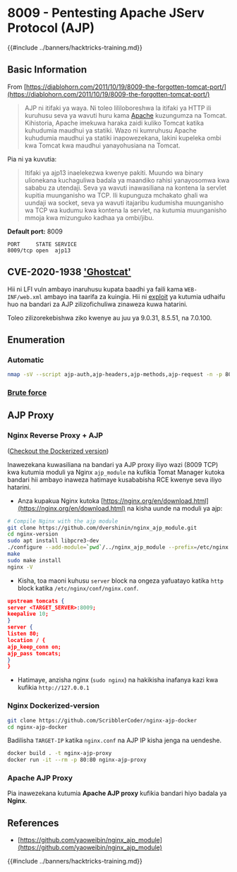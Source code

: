 # 8009 - Pentesting Apache JServ Protocol (AJP)

{{#include ../banners/hacktricks-training.md}}

## Basic Information

From [https://diablohorn.com/2011/10/19/8009-the-forgotten-tomcat-port/](https://diablohorn.com/2011/10/19/8009-the-forgotten-tomcat-port/)

> AJP ni itifaki ya waya. Ni toleo lililoboreshwa la itifaki ya HTTP ili kuruhusu seva ya wavuti huru kama [Apache](http://httpd.apache.org/) kuzungumza na Tomcat. Kihistoria, Apache imekuwa haraka zaidi kuliko Tomcat katika kuhudumia maudhui ya statiki. Wazo ni kumruhusu Apache kuhudumia maudhui ya statiki inapowezekana, lakini kupeleka ombi kwa Tomcat kwa maudhui yanayohusiana na Tomcat.

Pia ni ya kuvutia:

> Itifaki ya ajp13 inaelekezwa kwenye pakiti. Muundo wa binary ulionekana kuchaguliwa badala ya maandiko rahisi yanayosomwa kwa sababu za utendaji. Seva ya wavuti inawasiliana na kontena la servlet kupitia muunganisho wa TCP. Ili kupunguza mchakato ghali wa uundaji wa socket, seva ya wavuti itajaribu kudumisha muunganisho wa TCP wa kudumu kwa kontena la servlet, na kutumia muunganisho mmoja kwa mizunguko kadhaa ya ombi/jibu.

**Default port:** 8009
```
PORT     STATE SERVICE
8009/tcp open  ajp13
```
## CVE-2020-1938 ['Ghostcat'](https://www.chaitin.cn/en/ghostcat)

Hii ni LFI vuln ambayo inaruhusu kupata baadhi ya faili kama `WEB-INF/web.xml` ambayo ina taarifa za kuingia. Hii ni [exploit](https://www.exploit-db.com/exploits/48143) ya kutumia udhaifu huo na bandari za AJP zilizofichuliwa zinaweza kuwa hatarini.

Toleo zilizorekebishwa ziko kwenye au juu ya 9.0.31, 8.5.51, na 7.0.100.

## Enumeration

### Automatic
```bash
nmap -sV --script ajp-auth,ajp-headers,ajp-methods,ajp-request -n -p 8009 <IP>
```
### [**Brute force**](../generic-hacking/brute-force.md#ajp)

## AJP Proxy

### Nginx Reverse Proxy + AJP

([Checkout the Dockerized version](8009-pentesting-apache-jserv-protocol-ajp.md#Dockerized-version))

Inawezekana kuwasiliana na bandari ya AJP proxy iliyo wazi (8009 TCP) kwa kutumia moduli ya Nginx `ajp_module` na kufikia Tomat Manager kutoka bandari hii ambayo inaweza hatimaye kusababisha RCE kwenye seva iliyo hatarini.

- Anza kupakua Nginx kutoka [https://nginx.org/en/download.html](https://nginx.org/en/download.html) na kisha uunde na moduli ya ajp:
```bash
# Compile Nginx with the ajp module
git clone https://github.com/dvershinin/nginx_ajp_module.git
cd nginx-version
sudo apt install libpcre3-dev
./configure --add-module=`pwd`/../nginx_ajp_module --prefix=/etc/nginx --sbin-path=/usr/sbin/nginx --modules-path=/usr/lib/nginx/modules
make
sudo make install
nginx -V
```
- Kisha, toa maoni kuhusu `server` block na ongeza yafuatayo katika `http` block katika `/etc/nginx/conf/nginx.conf`.
```json
upstream tomcats {
server <TARGET_SERVER>:8009;
keepalive 10;
}
server {
listen 80;
location / {
ajp_keep_conn on;
ajp_pass tomcats;
}
}
```
- Hatimaye, anzisha nginx (`sudo nginx`) na hakikisha inafanya kazi kwa kufikia `http://127.0.0.1`

### Nginx Dockerized-version
```bash
git clone https://github.com/ScribblerCoder/nginx-ajp-docker
cd nginx-ajp-docker
```
Badilisha `TARGET-IP` katika `nginx.conf` na AJP IP kisha jenga na uendeshe.
```bash
docker build . -t nginx-ajp-proxy
docker run -it --rm -p 80:80 nginx-ajp-proxy
```
### Apache AJP Proxy

Pia inawezekana kutumia **Apache AJP proxy** kufikia bandari hiyo badala ya **Nginx**.

## References

- [https://github.com/yaoweibin/nginx_ajp_module](https://github.com/yaoweibin/nginx_ajp_module)

{{#include ../banners/hacktricks-training.md}}
